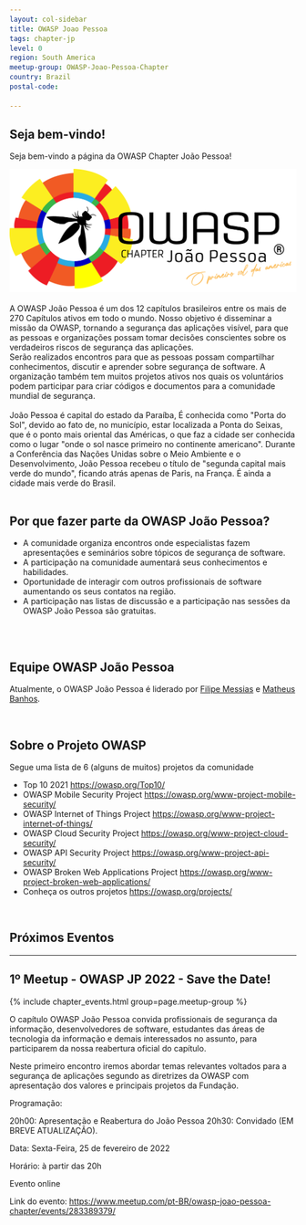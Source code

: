 ```yaml
---
layout: col-sidebar
title: OWASP Joao Pessoa
tags: chapter-jp
level: 0
region: South America
meetup-group: OWASP-Joao-Pessoa-Chapter
country: Brazil
postal-code: 

---
```


## Seja bem-vindo!
Seja bem-vindo a página da OWASP Chapter João Pessoa! 
<br>
<center>
<img src="assets/images/600px-Logo_owasp_jp.png">
</center>
<br>
A OWASP João Pessoa é um dos 12 capítulos brasileiros entre os mais de 270 Capítulos ativos em todo o mundo. Nosso objetivo é disseminar a missão da OWASP, tornando a segurança das aplicações visível, para que as pessoas e organizações possam tomar decisões conscientes sobre os verdadeiros riscos de segurança das aplicações.<br>
Serão realizados encontros para que as pessoas possam compartilhar conhecimentos, discutir e aprender sobre segurança de software. A organização também tem muitos projetos ativos nos quais os voluntários podem participar para criar códigos e documentos para a comunidade mundial de segurança.<br>
<br>
João Pessoa é capital do estado da Paraíba, É conhecida como "Porta do Sol", devido ao fato de, no município, estar localizada a Ponta do Seixas, que é o ponto mais oriental das Américas, o que faz a cidade ser conhecida como o lugar "onde o sol nasce primeiro no continente americano". Durante a Conferência das Nações Unidas sobre o Meio Ambiente e o Desenvolvimento, João Pessoa recebeu o título de "segunda capital mais verde do mundo", ficando atrás apenas de Paris, na França. É ainda a cidade mais verde do Brasil.<br>
<br>

## Por que fazer parte da OWASP João Pessoa?
<ul>
<li>A comunidade organiza encontros onde especialistas fazem apresentações e seminários sobre tópicos de segurança de software.</li>
<li>A participação na comunidade aumentará seus conhecimentos e habilidades.</li>
<li>Oportunidade de interagir com outros profissionais de software aumentando os seus contatos na região.</li>
<li>A participação nas listas de discussão e a participação nas sessões da OWASP João Pessoa são gratuitas.</li>
</ul>
<br>
<br>

## Equipe OWASP João Pessoa

Atualmente, o OWASP João Pessoa é liderado por [Filipe Messias](https://www.linkedin.com/in/fmessias/) e [Matheus Banhos](https://www.linkedin.com/in/matheusbanhos/).

<br>

## Sobre o Projeto OWASP

Segue uma lista de 6 (alguns de muitos) projetos da comunidade

  - Top 10 2021 <https://owasp.org/Top10/>
  - OWASP Mobile Security Project
    <https://owasp.org/www-project-mobile-security/>
  - OWASP Internet of Things Project
    <https://owasp.org/www-project-internet-of-things/>
  - OWASP Cloud Security Project
    <https://owasp.org/www-project-cloud-security/>
  - OWASP API Security Project
    <https://owasp.org/www-project-api-security/>
  - OWASP Broken Web Applications Project
    <https://owasp.org/www-project-broken-web-applications/>
  - Conheça os outros projetos
    <https://owasp.org/projects/>

<br>

## Próximos Eventos
---------------------

## 1º Meetup - OWASP JP 2022 - Save the Date!

{% include chapter_events.html group=page.meetup-group %}

O capítulo OWASP João Pessoa convida profissionais de segurança da informação, desenvolvedores de software, estudantes das áreas de tecnologia da informação e demais interessados no assunto, para participarem da nossa reabertura oficial do capítulo.

Neste primeiro encontro iremos abordar temas relevantes voltados para a segurança de aplicações segundo as diretrizes da OWASP com apresentação dos valores e principais projetos da Fundação.

Programação:

20h00: Apresentação e Reabertura do João Pessoa
20h30: Convidado (EM BREVE ATUALIZAÇÃO).


Data: Sexta-Feira, 25 de fevereiro de 2022

Horário: à partir das 20h

Evento online

Link do evento: <https://www.meetup.com/pt-BR/owasp-joao-pessoa-chapter/events/283389379/>
